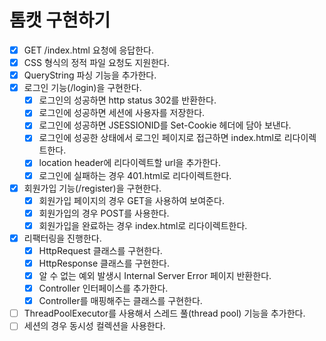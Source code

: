 # 톰캣 구현하기

- [x] GET /index.html 요청에 응답한다.
- [x] CSS 형식의 정적 파일 요청도 지원한다.
- [x] QueryString 파싱 기능을 추가한다.
- [x] 로그인 기능(/login)을 구현한다.
    - [x] 로그인의 성공하면 http status 302를 반환한다.
    - [x] 로그인에 성공하면 세션에 사용자를 저장한다.
    - [x] 로그인에 성공하면 JSESSIONID를 Set-Cookie 헤더에 담아 보낸다.
    - [x] 로그인에 성공한 상태에서 로그인 페이지로 접근하면 index.html로 리다이렉트한다.
    - [x] location header에 리다이렉트할 url을 추가한다.
    - [x] 로그인에 실패하는 경우 401.html로 리다이렉트한다.
- [x] 회원가입 기능(/register)을 구현한다.
    - [x] 회원가입 페이지의 경우 GET을 사용하여 보여준다.
    - [x] 회원가입의 경우 POST를 사용한다.
    - [x] 회원가입을 완료하는 경우 index.html로 리다이렉트한다.
- [x] 리팩터링을 진행한다.
  - [x] HttpRequest 클래스를 구현한다.
  - [x] HttpResponse 클래스를 구현한다.
  - [x] 알 수 없는 예외 발생시 Internal Server Error 페이지 반환한다.
  - [x] Controller 인터페이스를 추가한다.
  - [x] Controller를 매핑해주는 클래스를 구현한다.
- [ ] ThreadPoolExecutor를 사용해서 스레드 풀(thread pool) 기능을 추가한다.
- [ ] 세션의 경우 동시성 컬렉션을 사용한다.
